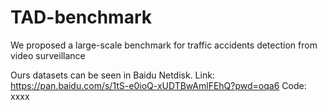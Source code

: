 # TAD-benchmark
We proposed a large-scale benchmark for traffic accidents detection from video surveillance

Ours datasets can be seen in Baidu Netdisk.
Link: https://pan.baidu.com/s/1tS-e0ioQ-xUDTBwAmlFEhQ?pwd=oqa6
Code: xxxx
